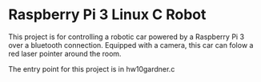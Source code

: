 # Raspberry Pi 3 Linux C Robot
This project is for controlling a robotic car powered by a Raspberry Pi 3 over a bluetooth connection. Equipped with a camera, this car can folow a red laser pointer around the room.  

The entry point for this project is in hw10gardner.c
